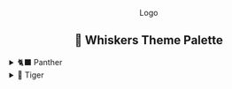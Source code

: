 <div align="center">

Logo

## 🎨 Whiskers Theme Palette

</div>

<details>
<summary>🐈‍⬛ Panther</summary>

|                                                                     | Name         | Hex     | RGB              | HSL               |
| ------------------------------------------------------------------- | ------------ | ------- | ---------------- | ----------------- |
| <img src="assets/panther-banana.svg" width="20" height="20">        | Banana       | #FFE072 | rgb(255,224,114) | hsl(47,100%,73%)  |
| <img src="assets/panther-blueberry.svg" width="20" height="20">     | Blueberry    | #A5CEFF | rgb(165,206,255) | hsl(213,100%,82%) |
| <img src="assets/panther-cherry.svg" width="20" height="20">        | Cherry       | #FF8C7C | rgb(255,140,124) | hsl(7,100%,74%)   |
| <img src="assets/panther-grape.svg" width="20" height="20">         | Grape        | #FFAAF5 | rgb(255,170,245) | hsl(307,100%,83%) |
| <img src="assets/panther-kiwi.svg" width="20" height="20">          | Kiwi         | #B1E380 | rgb(177,227,128) | hsl(90,64%,70%)   |
| <img src="assets/panther-tangerine.svg" width="20" height="20">     | Tangerine    | #FFB26C | rgb(255,178,108) | hsl(29,100%,71%)  |
| <img src="assets/panther-neutral-one.svg" width="20" height="20">   | NeutralOne   | #000000 | rgb(0,0,0)       | hsl(0,0%,0%)      |
| <img src="assets/panther-neutral-two.svg" width="20" height="20">   | NeutralTwo   | #0E0600 | rgb(14,6,0)      | hsl(26,100%,3%)   |
| <img src="assets/panther-neutral-three.svg" width="20" height="20"> | NeutralThree | #140800 | rgb(20,8,0)      | hsl(24,100%,4%)   |
| <img src="assets/panther-neutral-for.svg" width="20" height="20">   | NeutralFor   | #1B0B00 | rgb(27,11,0)     | hsl(24,100%,5%)   |
| <img src="assets/panther-neutral-five.svg" width="20" height="20">  | NeutralFive  | #210D00 | rgb(33,13,0)     | hsl(24,100%,6%)   |
| <img src="assets/panther-neutral-six.svg" width="20" height="20">   | NeutralSix   | #301300 | rgb(48,19,0)     | hsl(24,100%,9%)   |
| <img src="assets/panther-neutral-seven.svg" width="20" height="20"> | NeutralSeven | #401A00 | rgb(64,26,0)     | hsl(24,100%,13%)  |
| <img src="assets/panther-neutral-eight.svg" width="20" height="20"> | NeutralEight | #502000 | rgb(80,32,0)     | hsl(24,100%,16%)  |
| <img src="assets/panther-text.svg" width="20" height="20">          | Text         | #FFEEE2 | rgb(255,238,226) | hsl(25,100%,94%)  |
| <img src="assets/panther-subtext.svg" width="20" height="20">       | SubText      | #E5D2C5 | rgb(229,210,197) | hsl(24,38%,84%)   |
| <img src="assets/panther-disabled.svg" width="20" height="20">      | Disabled     | #8A512B | rgb(138,81,43)   | hsl(24,53%,36%)   |

</details>

<details>
<summary>🐯 Tiger</summary>

|                                                                   | Name         | Hex     | RGB              | HSL              |
| ----------------------------------------------------------------- | ------------ | ------- | ---------------- | ---------------- |
| <img src="assets/tiger-banana.svg" width="20" height="20">        | Banana       | #A87B0A | rgb(168,123,10)  | hsl(43,89%,35%)  |
| <img src="assets/tiger-blueberry.svg" width="20" height="20">     | Blueberry    | #5284BE | rgb(82,132,190)  | hsl(212,45%,53%) |
| <img src="assets/tiger-cherry.svg" width="20" height="20">        | Cherry       | #B43A2A | rgb(180,58,42)   | hsl(7,62%,44%)   |
| <img src="assets/tiger-grape.svg" width="20" height="20">         | Grape        | #7D0E70 | rgb(125,14,112)  | hsl(307,80%,27%) |
| <img src="assets/tiger-kiwi.svg" width="20" height="20">          | Kiwi         | #6A9534 | rgb(106,149,52)  | hsl(87,48%,39%)  |
| <img src="assets/tiger-tangerine.svg" width="20" height="20">     | Tangerine    | #C15D01 | rgb(193,93,1)    | hsl(29,99%,38%)  |
| <img src="assets/tiger-neutral-one.svg" width="20" height="20">   | NeutralOne   | #FFFCF8 | rgb(255,252,248) | hsl(34,100%,99%) |
| <img src="assets/tiger-neutral-two.svg" width="20" height="20">   | NeutralTwo   | #FFF9F0 | rgb(255,249,240) | hsl(36,100%,97%) |
| <img src="assets/tiger-neutral-three.svg" width="20" height="20"> | NeutralThree | #FFF5E7 | rgb(255,245,231) | hsl(35,100%,95%) |
| <img src="assets/tiger-neutral-for.svg" width="20" height="20">   | NeutralFor   | #FFF3E2 | rgb(255,243,226) | hsl(35,100%,94%) |
| <img src="assets/tiger-neutral-five.svg" width="20" height="20">  | NeutralFive  | #FFF1DD | rgb(255,241,221) | hsl(35,100%,93%) |
| <img src="assets/tiger-neutral-six.svg" width="20" height="20">   | NeutralSix   | #FFF0DA | rgb(255,240,218) | hsl(36,100%,93%) |
| <img src="assets/tiger-neutral-seven.svg" width="20" height="20"> | NeutralSeven | #FFEFD7 | rgb(255,239,215) | hsl(36,100%,92%) |
| <img src="assets/tiger-neutral-eight.svg" width="20" height="20"> | NeutralEight | #FFECCF | rgb(255,236,207) | hsl(36,100%,91%) |
| <img src="assets/tiger-text.svg" width="20" height="20">          | Text         | #3E1900 | rgb(62,25,0)     | hsl(24,100%,12%) |
| <img src="assets/tiger-subtext.svg" width="20" height="20">       | SubText      | #865C3A | rgb(134,92,58)   | hsl(27,40%,38%)  |
| <img src="assets/tiger-disabled.svg" width="20" height="20">      | Disabled     | #A17F68 | rgb(161,127,104) | hsl(24,23%,52%)  |

</details>
